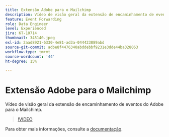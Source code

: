 ```yaml
---
title: Extensão Adobe para o Mailchimp
description: Vídeo de visão geral da extensão de encaminhamento de eventos do Adobe para o Mailchimp.
feature: Event Forwarding
role: Data Engineer
level: Experienced
jira: KT-10714
thumbnail: 345140.jpeg
exl-id: 2aad8921-6330-4e81-ad3a-044423889abd
source-git-commit: adbe8f4476340abddebbf9231e3dde44ba328063
workflow-type: tm+mt
source-wordcount: '44'
ht-degree: 15%

---
```


# Extensão Adobe para o Mailchimp

Vídeo de visão geral da extensão de encaminhamento de eventos do Adobe para o Mailchimp.

>[!VIDEO](https://video.tv.adobe.com/v/345140/?quality=12&learn=on)

Para obter mais informações, consulte a [documentação](https://experienceleague.adobe.com/docs/experience-platform/tags/extensions/adobe/mailchimp-edge/overview.html).
